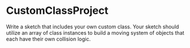 # CustomClassProject
Write a sketch that includes your own custom class. Your sketch should utilize an array of class instances to build a moving system of objects that each have their own collision logic.
